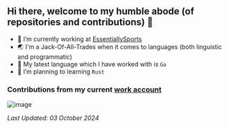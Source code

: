 ## Hi there, welcome to my humble abode (of repositories and contributions) 👋

- 🔭 I’m currently working at [EssentiallySports](https://essentiallysports.com)
- 🌏 I'm a Jack-Of-All-Trades when it comes to languages (both linguistic and programmatic)
- 🦫 My latest language which I have worked with is `Go`
- 🦀 I’m planning to learning `Rust`

### Contributions from my current [work account](https://github.com/badolamgk)
![image](https://github.com/user-attachments/assets/2c098c11-8526-4ceb-9429-339034583f32)

_Last Updated: 03 October 2024_
